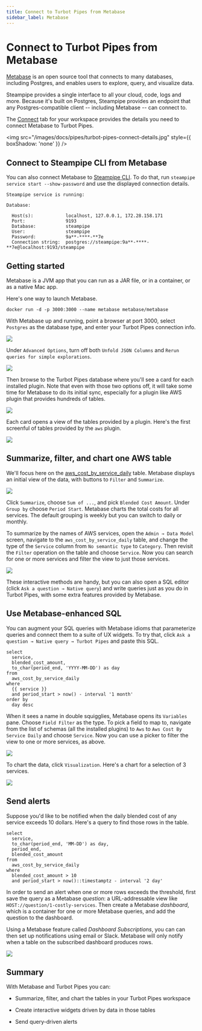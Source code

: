 ```yaml
---
title: Connect to Turbot Pipes from Metabase
sidebar_label: Metabase
---
```


# Connect to Turbot Pipes from Metabase

[Metabase](https://metabase.com/) is an open source tool that connects to many
databases, including Postgres, and enables users to explore, query, and
visualize data.

Steampipe provides a single interface to all your cloud, code, logs and more.
Because it's built on Postgres, Steampipe provides an endpoint that any
Postgres-compatible client -- including Metabase -- can connect to.

The [Connect](/pipes/docs/integrations/) tab for your workspace provides
the details you need to connect Metabase to Turbot Pipes.

<img src="/images/docs/pipes/turbot-pipes-connect-details.jpg" style={{ boxShadow: 'none' }} />

## Connect to Steampipe CLI from Metabase

You can also connect Metabase to
[Steampipe CLI](https://steampipe.io/downloads). To do that, run
`steampipe service start --show-password` and use the displayed connection
details.

```
Steampipe service is running:

Database:

  Host(s):            localhost, 127.0.0.1, 172.28.158.171
  Port:               9193
  Database:           steampipe
  User:               steampipe
  Password:           9a**-****-**7e
  Connection string:  postgres://steampipe:9a**-****-**7e@localhost:9193/steampipe
```

## Getting started

Metabase is a JVM app that you can run as a JAR file, or in a container, or as a
native Mac app.

Here's one way to launch Metabase.

```
docker run -d -p 3000:3000 --name metabase metabase/metabase
```

With Metabase up and running, point a browser at port 3000, select `Postgres` as
the database type, and enter your Turbot Pipes connection info.

<div style={{"marginTop":"1em", "marginBottom":"1em", "width":"90%"}}>
<img src="/images/docs/pipes/metabase-connect-info.png" />
</div>

Under `Advanced Options`, turn off both `Unfold JSON Columns` and
`Rerun queries for simple explorations`.

<div style={{"marginTop":"1em", "marginBottom":"1em", "width":"90%"}}>
<img src="/images/docs/pipes/metabase-advanced-options.jpg" />
</div>

Then browse to the Turbot Pipes database where you'll see a card for each
installed plugin. Note that even with those two options off, it will take some
time for Metabase to do its initial sync, especially for a plugin like AWS
plugin that provides hundreds of tables.

<div style={{"marginTop":"1em", "marginBottom":"1em", "width":"90%"}}>
<img src="/images/docs/pipes/metabase-installed-plugins.jpg" />
</div>

Each card opens a view of the tables provided by a plugin. Here's the first
screenful of tables provided by the `aws` plugin.

<div style={{"marginTop":"1em", "marginBottom":"1em", "width":"90%"}}>
<img src="/images/docs/pipes/metabase-aws-tables.jpg" />
</div>

## Summarize, filter, and chart one AWS table

We'll focus here on the
[aws_cost_by_service_daily](https://hub.steampipe.io/plugins/turbot/aws/tables/aws_cost_by_service_daily)
table. Metabase displays an initial view of the data, with buttons to `Filter`
and `Summarize`.

<div style={{"marginTop":"1em", "marginBottom":"1em", "width":"90%"}}>
<img src="/images/docs/pipes/metabase-aws-cost-by-service-daily-initial.jpg" />
</div>

Click `Summarize`, choose `Sum of ...`, and pick `Blended Cost Amount`. Under
`Group by` choose `Period Start`. Metabase charts the total costs for all
services. The default grouping is weekly but you can switch to daily or monthly.

To summarize by the names of AWS services, open the `Admin → Data Model` screen,
navigate to the `aws_cost_by_service_daily` table, and change the type of the
`Service` column from `No semantic type` to `Category`. Then revisit the
`Filter` operation on the table and choose `Service`. Now you can search for one
or more services and filter the view to just those services.

<div style={{"marginTop":"1em", "marginBottom":"1em", "width":"90%"}}>
<img src="/images/docs/pipes/metabase-cost-by-service-daily-filtered.jpg" />
</div>

These interactive methods are handy, but you can also open a SQL editor (click
`Ask a question → Native query`) and write queries just as you do in Turbot
Pipes, with some extra features provided by Metabase.

## Use Metabase-enhanced SQL

You can augment your SQL queries with Metabase idioms that parameterize queries
and connect them to a suite of UX widgets. To try that, click
`Ask a question → Native query → Turbot Pipes` and paste this SQL.

```
select
  service,
  blended_cost_amount,
  to_char(period_end, 'YYYY-MM-DD') as day
from
  aws_cost_by_service_daily
where
  {{ service }}
  and period_start > now() - interval '1 month'
order by
  day desc
```

When it sees a name in double squigglies, Metabase opens its `Variables` pane.
Choose `Field Filter` as the type. To pick a field to map to, navigate from the
list of schemas (all the installed plugins) to `Aws` to
`Aws Cost By Service Daily` and choose `Service`. Now you can use a picker to
filter the view to one or more services, as above.

<div style={{"marginTop":"1em", "marginBottom":"1em", "width":"90%"}}>
<img src="/images/docs/pipes/metabase-cost-by-service-daily-filtered-with-variable.jpg" />
</div>

To chart the data, click `Visualization`. Here's a chart for a selection of 3
services.

<div style={{"marginTop":"1em", "marginBottom":"1em", "width":"90%"}}>
<img src="/images/docs/pipes/metabase-cost-by-service-daily-filtered-with-variable-as-line-chart.jpg" />
</div>

## Send alerts

Suppose you'd like to be notified when the daily blended cost of any service
exceeds 10 dollars. Here's a query to find those rows in the table.

```
select
  service,
  to_char(period_end, 'MM-DD') as day,
  period_end,
  blended_cost_amount
from
  aws_cost_by_service_daily
where
  blended_cost_amount > 10
  and period_start > now()::timestamptz - interval '2 day'
```

In order to send an alert when one or more rows exceeds the threshold, first
save the query as a Metabase _question_: a URL-addressable view like
`HOST://question/1-costly-services`. Then create a Metabase _dashboard_, which
is a container for one or more Metabase queries, and add the question to the
dashboard.

Using a Metabase feature called _Dashboard Subscriptions_, you can can then set
up notifications using email or Slack. Metabase will only notify when a table on
the subscribed dashboard produces rows.

<div style={{"marginTop":"1em", "marginBottom":"1em", "width":"90%"}}>
<img src="/images/docs/pipes/metabase-costly-services-dashboard-with-subscription.jpg" />
</div>

## Summary

With Metabase and Turbot Pipes you can:

- Summarize, filter, and chart the tables in your Turbot Pipes workspace

- Create interactive widgets driven by data in those tables

- Send query-driven alerts
